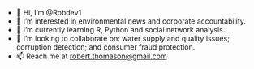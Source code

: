 - 👋 Hi, I’m @Robdev1
- 👀 I’m interested in environmental news and corporate accountability.
- 🌱 I’m currently learning R, Python and social network analysis.
- 💞️ I’m looking to collaborate on: water supply and quality issues; corruption detection; and consumer fraud protection.
- 📫 Reach me at robert.thomason@gmail.com

<!---
Robdev1/Robdev1 is a ✨ special ✨ repository because its `README.md` (this file) appears on your GitHub profile.
You can click the Preview link to take a look at your changes.
--->
